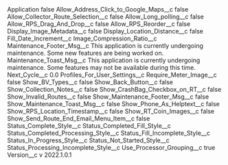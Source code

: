 <?xml version="1.0" encoding="UTF-8"?>
<CustomMetadata xmlns="http://soap.sforce.com/2006/04/metadata" xmlns:xsi="http://www.w3.org/2001/XMLSchema-instance" xmlns:xsd="http://www.w3.org/2001/XMLSchema">
    <label>Application</label>
    <protected>false</protected>
    <values>
        <field>Allow_Address_Click_to_Google_Maps__c</field>
        <value xsi:type="xsd:boolean">false</value>
    </values>
    <values>
        <field>Allow_Collector_Route_Selection__c</field>
        <value xsi:type="xsd:boolean">false</value>
    </values>
    <values>
        <field>Allow_Long_polling__c</field>
        <value xsi:type="xsd:boolean">false</value>
    </values>
    <values>
        <field>Allow_RPS_Drag_And_Drop__c</field>
        <value xsi:type="xsd:boolean">false</value>
    </values>
    <values>
        <field>Allow_RPS_Reorder__c</field>
        <value xsi:type="xsd:boolean">false</value>
    </values>
    <values>
        <field>Display_Image_Metadata__c</field>
        <value xsi:type="xsd:boolean">false</value>
    </values>
    <values>
        <field>Display_Location_Distance__c</field>
        <value xsi:type="xsd:boolean">false</value>
    </values>
    <values>
        <field>Fill_Date_Increment__c</field>
        <value xsi:nil="true"/>
    </values>
    <values>
        <field>Image_Compression_Ratio__c</field>
        <value xsi:nil="true"/>
    </values>
    <values>
        <field>Maintenance_Footer_Msg__c</field>
        <value xsi:type="xsd:string">This application is currently undergoing maintenance.  Some new features are being worked on.</value>
    </values>
    <values>
        <field>Maintenance_Toast_Msg__c</field>
        <value xsi:type="xsd:string">This application is currently undergoing maintenance. Some features may not be available during this time.</value>
    </values>
    <values>
        <field>Next_Cycle__c</field>
        <value xsi:type="xsd:double">0.0</value>
    </values>
    <values>
        <field>Profiles_For_User_Settings__c</field>
        <value xsi:nil="true"/>
    </values>
    <values>
        <field>Require_Meter_Image__c</field>
        <value xsi:type="xsd:boolean">false</value>
    </values>
    <values>
        <field>Show_BV_Types__c</field>
        <value xsi:type="xsd:boolean">false</value>
    </values>
    <values>
        <field>Show_Back_Button__c</field>
        <value xsi:type="xsd:boolean">false</value>
    </values>
    <values>
        <field>Show_Collection_Notes__c</field>
        <value xsi:type="xsd:boolean">false</value>
    </values>
    <values>
        <field>Show_CrashBag_Checkbox_on_RT__c</field>
        <value xsi:type="xsd:boolean">false</value>
    </values>
    <values>
        <field>Show_Invalid_Routes__c</field>
        <value xsi:type="xsd:boolean">false</value>
    </values>
    <values>
        <field>Show_Maintenance_Footer_Msg__c</field>
        <value xsi:type="xsd:boolean">false</value>
    </values>
    <values>
        <field>Show_Maintenance_Toast_Msg__c</field>
        <value xsi:type="xsd:boolean">false</value>
    </values>
    <values>
        <field>Show_Phone_As_Helptext__c</field>
        <value xsi:type="xsd:boolean">false</value>
    </values>
    <values>
        <field>Show_RPS_Location_Timestamp__c</field>
        <value xsi:type="xsd:boolean">false</value>
    </values>
    <values>
        <field>Show_RT_Coin_Images__c</field>
        <value xsi:type="xsd:boolean">false</value>
    </values>
    <values>
        <field>Show_Send_Route_End_Email_Menu_Item__c</field>
        <value xsi:type="xsd:boolean">false</value>
    </values>
    <values>
        <field>Status_Complete_Style__c</field>
        <value xsi:nil="true"/>
    </values>
    <values>
        <field>Status_Completed_Fill_Style__c</field>
        <value xsi:nil="true"/>
    </values>
    <values>
        <field>Status_Completed_Processing_Style__c</field>
        <value xsi:nil="true"/>
    </values>
    <values>
        <field>Status_Fill_Incomplete_Style__c</field>
        <value xsi:nil="true"/>
    </values>
    <values>
        <field>Status_In_Progress_Style__c</field>
        <value xsi:nil="true"/>
    </values>
    <values>
        <field>Status_Not_Started_Style__c</field>
        <value xsi:nil="true"/>
    </values>
    <values>
        <field>Status_Processing_Incomplete_Style__c</field>
        <value xsi:nil="true"/>
    </values>
    <values>
        <field>Use_Processor_Grouping__c</field>
        <value xsi:type="xsd:boolean">true</value>
    </values>
    <values>
        <field>Version__c</field>
        <value xsi:type="xsd:string">v 2022.1.0.1</value>
    </values>
</CustomMetadata>
